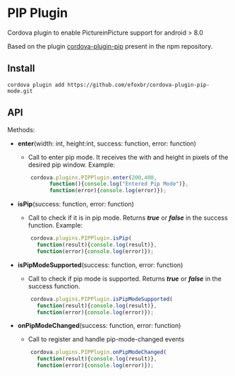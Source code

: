 # PIP Plugin
Cordova plugin to enable PictureinPicture support for android > 8.0

Based on the plugin [cordova-plugin-pip](https://www.npmjs.com/package/cordova-plugin-pip) present in the npm repository. 

## Install
```
cordova plugin add https://github.com/efoxbr/cordova-plugin-pip-mode.git
```

## API

Methods:
* **enter**(width: int, height:int, success: function, error: function)
    * Call to enter pip mode. It receives the with and height in pixels of the desired pip window. Example: 
    ```javascript
        cordova.plugins.PIPPlugin.enter(200,400,
              function(){console.log("Entered Pip Mode")},
              function(error){console.log(error)});
    ```
    
* **isPip**(success: function, error: function)
    * Call to check if it is in pip mode. Returns **_true_** or **_false_** in the success function.
    Example: 
    ```javascript
        cordova.plugins.PIPPlugin.isPip(
          function(result){console.log(result)},
          function(error){console.log(error)});
    ```
    
* **isPipModeSupported**(success: function, error: function)
    * Call to check if pip mode is supported. Returns **_true_** or **_false_** in the success function.
    ```javascript
        cordova.plugins.PIPPlugin.isPipModeSupported(
          function(result){console.log(result)},
          function(error){console.log(error)});
    ```
    
* **onPipModeChanged**(success: function, error: function)
    * Call to register and handle pip-mode-changed events
    ```javascript
        cordova.plugins.PIPPlugin.onPipModeChanged(
          function(result){console.log(result)},
          function(error){console.log(error)});
    ```
